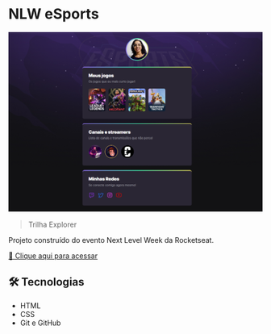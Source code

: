 # NLW eSports

![preview](./.github/preview.png)

> Trilha Explorer

Projeto construído do evento Next Level Week da Rocketseat.

[🔗 Clique aqui para acessar](https://gabrielli-lima.github.io/NLW-eSports-explorer/)

## 🛠️ Tecnologias

- HTML
- CSS
- Git e GitHub